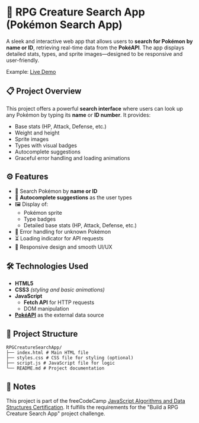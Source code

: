 # 🐉 RPG Creature Search App (Pokémon Search App)

A sleek and interactive web app that allows users to **search for Pokémon by name or ID**, retrieving real-time data from the **PokéAPI**. The app displays detailed stats, types, and sprite images—designed to be responsive and user-friendly.

Example: [Live Demo](https://rpg-creature-search-app-five.vercel.app/)

## 📋 Project Overview

This project offers a powerful **search interface** where users can look up any Pokémon by typing its **name** or **ID number**. It provides:

- Base stats (HP, Attack, Defense, etc.)  
- Weight and height  
- Sprite images  
- Types with visual badges  
- Autocomplete suggestions  
- Graceful error handling and loading animations


## ⚙️ Features

- 🔎 Search Pokémon by **name or ID**
- 🧠 **Autocomplete suggestions** as the user types
- 🖼️ Display of:
  - Pokémon sprite
  - Type badges
  - Detailed base stats (HP, Attack, Defense, etc.)
- 🚫 Error handling for unknown Pokémon
- ⏳ Loading indicator for API requests
- 📱 Responsive design and smooth UI/UX


## 🛠 Technologies Used

- **HTML5**
- **CSS3** *(styling and basic animations)*
- **JavaScript**
  - **Fetch API** for HTTP requests
  - DOM manipulation
- **[PokéAPI](https://pokeapi.co/)** as the external data source


## 📁 Project Structure
```
RPGCreatureSearchApp/
├── index.html # Main HTML file
├── styles.css # CSS file for styling (optional)
├── script.js # JavaScript file for logic
└── README.md # Project documentation
```

## 📌 Notes

This project is part of the freeCodeCamp [JavaScript Algorithms and Data Structures Certification](https://www.freecodecamp.org/certification/DenXDev/javascript-algorithms-and-data-structures-v8).
It fulfills the requirements for the "Build a RPG Creature Search App" project challenge.
